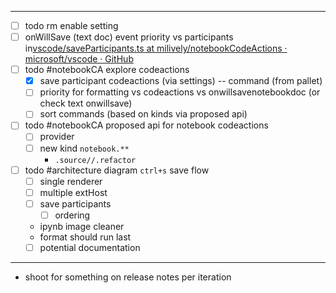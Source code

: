 
--- 
- [ ] todo rm enable setting
- [ ] onWillSave (text doc) event priority vs participants in[vscode/saveParticipants.ts at milively/notebookCodeActions · microsoft/vscode · GitHub](https://github.com/microsoft/vscode/blob/milively/notebookCodeActions/src/vs/workbench/contrib/codeEditor/browser/saveParticipants.ts#L402)
- [ ] todo #notebookCA explore codeactions
	- [x] save participant codeactions (via settings) -- command (from pallet)
	- [ ] priority for formatting vs codeactions vs onwillsavenotebookdoc (or check text onwillsave)
	- [ ] sort commands (based on kinds via proposed api)
- [ ] todo #notebookCA proposed api for notebook codeactions
	- [ ] provider
	- [ ] new kind `notebook.**`
		- `.source//.refactor`
- [ ] todo #architecture diagram `ctrl+s` save flow
	- [ ] single renderer
	- [ ] multiple extHost
	- [ ] save participants
		- [ ] ordering
	- ipynb image cleaner
	- format should run last
	- [ ] potential documentation

--- 
- shoot for something on release notes per iteration